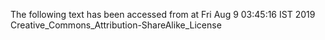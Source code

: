 The following text has been accessed from at Fri Aug 9 03:45:16 IST 2019
Creative_Commons_Attribution-ShareAlike_License
